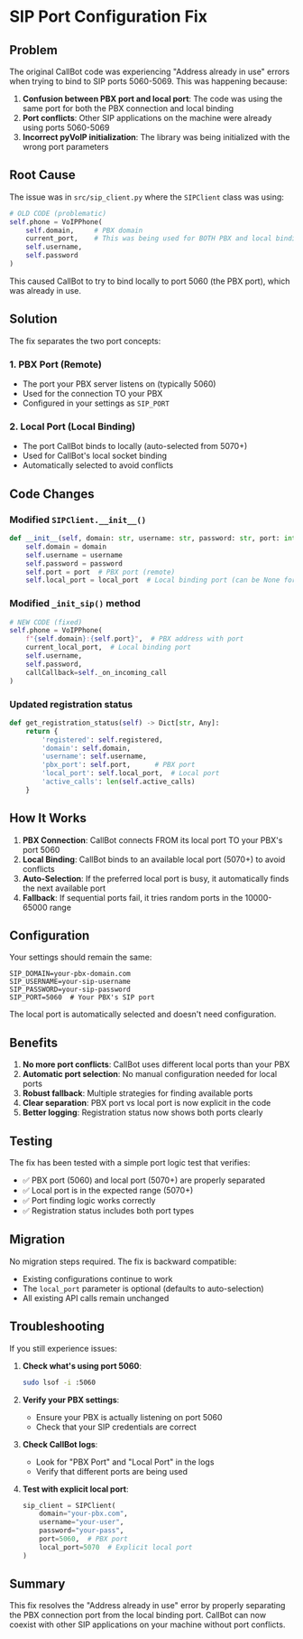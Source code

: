 # SIP Port Configuration Fix

## Problem

The original CallBot code was experiencing "Address already in use" errors when trying to bind to SIP ports 5060-5069. This was happening because:

1. **Confusion between PBX port and local port**: The code was using the same port for both the PBX connection and local binding
2. **Port conflicts**: Other SIP applications on the machine were already using ports 5060-5069
3. **Incorrect pyVoIP initialization**: The library was being initialized with the wrong port parameters

## Root Cause

The issue was in `src/sip_client.py` where the `SIPClient` class was using:

```python
# OLD CODE (problematic)
self.phone = VoIPPhone(
    self.domain,     # PBX domain
    current_port,    # This was being used for BOTH PBX and local binding
    self.username,   
    self.password
)
```

This caused CallBot to try to bind locally to port 5060 (the PBX port), which was already in use.

## Solution

The fix separates the two port concepts:

### 1. **PBX Port (Remote)**
- The port your PBX server listens on (typically 5060)
- Used for the connection TO your PBX
- Configured in your settings as `SIP_PORT`

### 2. **Local Port (Local Binding)**
- The port CallBot binds to locally (auto-selected from 5070+)
- Used for CallBot's local socket binding
- Automatically selected to avoid conflicts

## Code Changes

### Modified `SIPClient.__init__()`
```python
def __init__(self, domain: str, username: str, password: str, port: int = 5060, local_port: int = None):
    self.domain = domain
    self.username = username
    self.password = password
    self.port = port  # PBX port (remote)
    self.local_port = local_port  # Local binding port (can be None for auto-selection)
```

### Modified `_init_sip()` method
```python
# NEW CODE (fixed)
self.phone = VoIPPhone(
    f"{self.domain}:{self.port}",  # PBX address with port
    current_local_port,  # Local binding port
    self.username, 
    self.password,
    callCallback=self._on_incoming_call
)
```

### Updated registration status
```python
def get_registration_status(self) -> Dict[str, Any]:
    return {
        'registered': self.registered,
        'domain': self.domain,
        'username': self.username,
        'pbx_port': self.port,      # PBX port
        'local_port': self.local_port,  # Local port
        'active_calls': len(self.active_calls)
    }
```

## How It Works

1. **PBX Connection**: CallBot connects FROM its local port TO your PBX's port 5060
2. **Local Binding**: CallBot binds to an available local port (5070+) to avoid conflicts
3. **Auto-Selection**: If the preferred local port is busy, it automatically finds the next available port
4. **Fallback**: If sequential ports fail, it tries random ports in the 10000-65000 range

## Configuration

Your settings should remain the same:

```env
SIP_DOMAIN=your-pbx-domain.com
SIP_USERNAME=your-sip-username
SIP_PASSWORD=your-sip-password
SIP_PORT=5060  # Your PBX's SIP port
```

The local port is automatically selected and doesn't need configuration.

## Benefits

1. **No more port conflicts**: CallBot uses different local ports than your PBX
2. **Automatic port selection**: No manual configuration needed for local ports
3. **Robust fallback**: Multiple strategies for finding available ports
4. **Clear separation**: PBX port vs local port is now explicit in the code
5. **Better logging**: Registration status now shows both ports clearly

## Testing

The fix has been tested with a simple port logic test that verifies:
- ✅ PBX port (5060) and local port (5070+) are properly separated
- ✅ Local port is in the expected range (5070+)
- ✅ Port finding logic works correctly
- ✅ Registration status includes both port types

## Migration

No migration steps required. The fix is backward compatible:
- Existing configurations continue to work
- The `local_port` parameter is optional (defaults to auto-selection)
- All existing API calls remain unchanged

## Troubleshooting

If you still experience issues:

1. **Check what's using port 5060**:
   ```bash
   sudo lsof -i :5060
   ```

2. **Verify your PBX settings**:
   - Ensure your PBX is actually listening on port 5060
   - Check that your SIP credentials are correct

3. **Check CallBot logs**:
   - Look for "PBX Port" and "Local Port" in the logs
   - Verify that different ports are being used

4. **Test with explicit local port**:
   ```python
   sip_client = SIPClient(
       domain="your-pbx.com",
       username="your-user",
       password="your-pass",
       port=5060,  # PBX port
       local_port=5070  # Explicit local port
   )
   ```

## Summary

This fix resolves the "Address already in use" error by properly separating the PBX connection port from the local binding port. CallBot can now coexist with other SIP applications on your machine without port conflicts. 